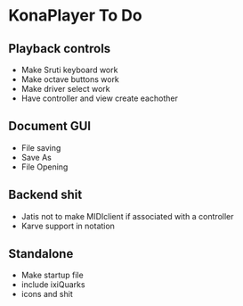 # KonaPlayer To Do

## Playback controls
*	Make Sruti keyboard work
*	Make octave buttons work
*	Make driver select work
*	Have controller and view create eachother

## Document GUI
*	File saving
*	Save As
*	File Opening

## Backend shit
*	Jatis not to make MIDIclient if associated with a controller
*	Karve support in notation

## Standalone
* Make startup file
* include ixiQuarks
* icons and shit